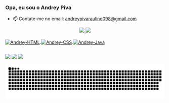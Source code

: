 ### Opa, eu sou o Andrey Piva

- 📫 Contate-me no email: andreypivaraulino098@gmail.com

<div align="center">
  <a href="https://github.com/Andreypiva">
  <img height="120em" src="https://github-readme-stats.vercel.app/api?username=Andreypiva&show_icons=true&theme=dark&include_all_commits=true&count_private=true"/>
  <img height="120em" src="https://github-readme-stats.vercel.app/api/top-langs/?username=Andreypiva&layout=compact&langs_count=7&theme=dark"/>
</div>
  
 <div style="display: inline_block"><br>
  <img align="center" alt="Andrey-HTML" height="40" width="40" src="https://cdn.jsdelivr.net/gh/devicons/devicon/icons/html5/html5-original.svg">
  <img align="center" alt="Andrey-CSS" height="40" width="40" src="https://cdn.jsdelivr.net/gh/devicons/devicon/icons/css3/css3-original.svg">
  <img align="center" alt="Andrey-Java" height="40" width="40" src="https://cdn.jsdelivr.net/gh/devicons/devicon/icons/java/java-original.svg">
</div>
  
  ##

  <div>
   <a href="https://www.linkedin.com/in/andrey-piva-raulino-6202bb1b3/" target="_blank"><img src="https://img.shields.io/badge/-LinkedIn-%230077B5?style=for-the-badge&logo=linkedin&logoColor=white" target="_blank"></a> 
   <a href = "mailto:andreypivaraulino098@gmail.com"><img src="https://img.shields.io/badge/-Gmail-%23333?style=for-the-badge&logo=gmail&logoColor=white" target="_blank"></a>
    <a href="https://www.instagram.com/piva.xz/" target="_blank"><img src="https://img.shields.io/badge/-Instagram-%23E4405F?style=for-the-badge&logo=instagram&logoColor=white" target="_blank"></a>
    
   ![Snake animation](https://github.com/Andreypiva/Andreypiva/blob/output/github-contribution-grid-snake.svg)
</div>
  
